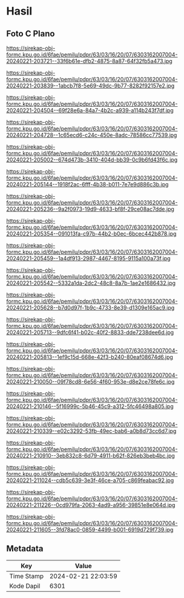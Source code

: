 # Hasil

## Foto C Plano

https://sirekap-obj-formc.kpu.go.id/6fae/pemilu/pdpr/63/03/16/20/07/6303162007004-20240221-203721--33f6b61e-dfb2-4875-8a87-64f32fb5a473.jpg

https://sirekap-obj-formc.kpu.go.id/6fae/pemilu/pdpr/63/03/16/20/07/6303162007004-20240221-203839--1abcb7f8-5e69-49dc-9b77-8282f92157e2.jpg

https://sirekap-obj-formc.kpu.go.id/6fae/pemilu/pdpr/63/03/16/20/07/6303162007004-20240221-204504--69f28e6a-84a7-4b2c-a939-a114b243f7df.jpg

https://sirekap-obj-formc.kpu.go.id/6fae/pemilu/pdpr/63/03/16/20/07/6303162007004-20240221-204728--1c65ecd6-c24c-450e-8adc-78586cc77539.jpg

https://sirekap-obj-formc.kpu.go.id/6fae/pemilu/pdpr/63/03/16/20/07/6303162007004-20240221-205002--674d473b-3410-404d-bb39-0c9b6fd43f6c.jpg

https://sirekap-obj-formc.kpu.go.id/6fae/pemilu/pdpr/63/03/16/20/07/6303162007004-20240221-205144--1918f2ac-6fff-4b38-b011-7e7e9d886c3b.jpg

https://sirekap-obj-formc.kpu.go.id/6fae/pemilu/pdpr/63/03/16/20/07/6303162007004-20240221-205236--9a2f0973-19d9-4633-bf8f-29ce08ac7dde.jpg

https://sirekap-obj-formc.kpu.go.id/6fae/pemilu/pdpr/63/03/16/20/07/6303162007004-20240221-205354--091013fa-c97b-44b2-b0ec-6bcec442b878.jpg

https://sirekap-obj-formc.kpu.go.id/6fae/pemilu/pdpr/63/03/16/20/07/6303162007004-20240221-205459--1a4df913-2987-4467-8195-9115a100a73f.jpg

https://sirekap-obj-formc.kpu.go.id/6fae/pemilu/pdpr/63/03/16/20/07/6303162007004-20240221-205542--5332a1da-2dc2-48c8-8a7b-1ae2e1686432.jpg

https://sirekap-obj-formc.kpu.go.id/6fae/pemilu/pdpr/63/03/16/20/07/6303162007004-20240221-205628--b7d0d97f-1b9c-4733-8e39-d1309e165ac9.jpg

https://sirekap-obj-formc.kpu.go.id/6fae/pemilu/pdpr/63/03/16/20/07/6303162007004-20240221-205713--9dfc6f41-b02c-40f2-8833-dde7238dee6d.jpg

https://sirekap-obj-formc.kpu.go.id/6fae/pemilu/pdpr/63/03/16/20/07/6303162007004-20240221-205813--1ef9c15d-668e-42f3-b240-80eaf08674d6.jpg

https://sirekap-obj-formc.kpu.go.id/6fae/pemilu/pdpr/63/03/16/20/07/6303162007004-20240221-210050--09f78cd8-6e56-4f60-953e-d8e2ce78fe6c.jpg

https://sirekap-obj-formc.kpu.go.id/6fae/pemilu/pdpr/63/03/16/20/07/6303162007004-20240221-210146--5f16999c-5b46-45c9-a312-5fc46498a805.jpg

https://sirekap-obj-formc.kpu.go.id/6fae/pemilu/pdpr/63/03/16/20/07/6303162007004-20240221-210339--e02c3292-53fb-49ec-bab6-a0b8d73cc6d7.jpg

https://sirekap-obj-formc.kpu.go.id/6fae/pemilu/pdpr/63/03/16/20/07/6303162007004-20240221-210910--3eb832c8-6d79-4911-b62f-826eb3beb4bc.jpg

https://sirekap-obj-formc.kpu.go.id/6fae/pemilu/pdpr/63/03/16/20/07/6303162007004-20240221-211024--cdb5c639-3e3f-46ce-a705-c869feabac92.jpg

https://sirekap-obj-formc.kpu.go.id/6fae/pemilu/pdpr/63/03/16/20/07/6303162007004-20240221-211226--0cd979fa-2063-4ad9-a956-39851e8e064d.jpg

https://sirekap-obj-formc.kpu.go.id/6fae/pemilu/pdpr/63/03/16/20/07/6303162007004-20240221-211605--3fd78ac0-0859-4499-b001-6919d729f739.jpg


## Metadata

| Key        | Value               |
| ---------- | ------------------- |
| Time Stamp | 2024-02-21 22:03:59 |
| Kode Dapil | 6301                |



